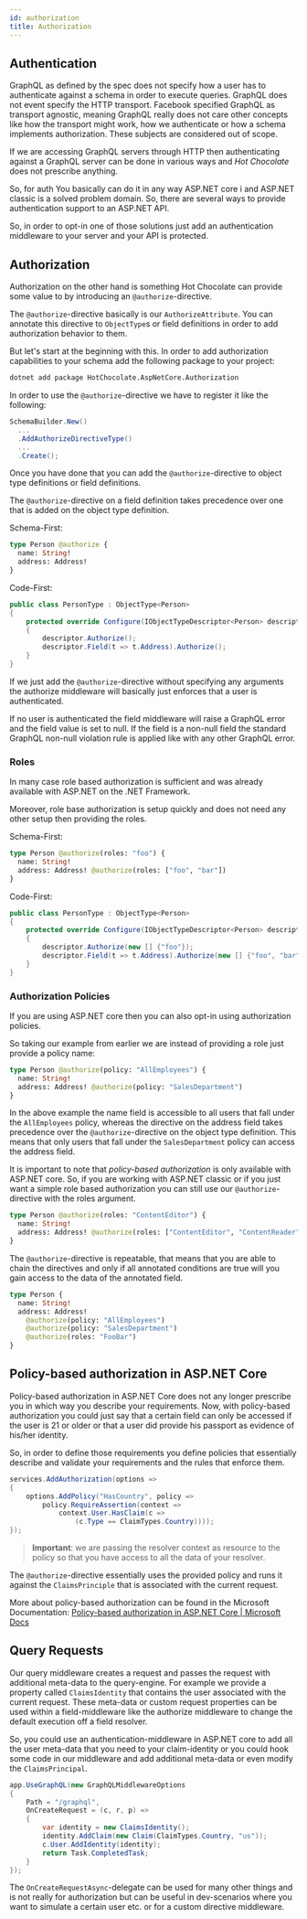 ```yaml
---
id: authorization
title: Authorization
---
```


## Authentication

GraphQL as defined by the spec does not specify how a user has to authenticate against a schema in order to execute queries. GraphQL does not event specify the HTTP transport. Facebook specified GraphQL as transport agnostic, meaning GraphQL really does not care other concepts like how the transport might work, how we authenticate or how a schema implements authorization. These subjects are considered out of scope.

If we are accessing GraphQL servers through HTTP then authenticating against a GraphQL server can be done in various ways and _Hot Chocolate_ does not prescribe anything.

So, for auth
You basically can do it in any way ASP.NET core i and ASP.NET classic is a solved problem domain. So, there are several ways to provide authentication support to an ASP.NET API.

So, in order to opt-in one of those solutions just add an authentication middleware to your server and your API is protected.

## Authorization

Authorization on the other hand is something Hot Chocolate can provide some value to by introducing an `@authorize`-directive.

The `@authorize`-directive basically is our `AuthorizeAttribute`. You can annotate this directive to `ObjectType`s or field definitions in order to add authorization behavior to them.

But let's start at the beginning with this. In order to add authorization capabilities to your schema add the following package to your project:

```bash
dotnet add package HotChocolate.AspNetCore.Authorization
```

In order to use the `@authorize`-directive we have to register it like the following:

```csharp
SchemaBuilder.New()
  ...
  .AddAuthorizeDirectiveType()
  ...
  .Create();
```

Once you have done that you can add the `@authorize`-directive to object type definitions or field definitions.

The `@authorize`-directive on a field definition takes precedence over one that is added on the object type definition.

Schema-First:

```graphql
type Person @authorize {
  name: String!
  address: Address!
}
```

Code-First:

```csharp
public class PersonType : ObjectType<Person>
{
    protected override Configure(IObjectTypeDescriptor<Person> descriptor)
    {
        descriptor.Authorize();
        descriptor.Field(t => t.Address).Authorize();
    }
}
```

If we just add the `@authorize`-directive without specifying any arguments the authorize middleware will basically just enforces that a user is authenticated.

If no user is authenticated the field middleware will raise a GraphQL error and the field value is set to null. If the field is a non-null field the standard GraphQL non-null violation rule is applied like with any other GraphQL error.

### Roles

In many case role based authorization is sufficient and was already available with ASP.NET on the .NET Framework.

Moreover, role base authorization is setup quickly and does not need any other setup then providing the roles.

Schema-First:

```graphql
type Person @authorize(roles: "foo") {
  name: String!
  address: Address! @authorize(roles: ["foo", "bar"])
}
```

Code-First:

```csharp
public class PersonType : ObjectType<Person>
{
    protected override Configure(IObjectTypeDescriptor<Person> descriptor)
    {
        descriptor.Authorize(new [] {"foo"});
        descriptor.Field(t => t.Address).Authorize(new [] {"foo", "bar"});
    }
}
```

### Authorization Policies

If you are using ASP.NET core then you can also opt-in using authorization policies.

So taking our example from earlier we are instead of providing a role just provide a policy name:

```graphql
type Person @authorize(policy: "AllEmployees") {
  name: String!
  address: Address! @authorize(policy: "SalesDepartment")
}
```

In the above example the name field is accessible to all users that fall under the `AllEmployees` policy, whereas the directive on the address field takes precedence over the `@authorize`-directive on the object type definition. This means that only users that fall under the `SalesDepartment` policy can access the address field.

It is important to note that _policy-based authorization_ is only available with ASP.NET core. So, if you are working with ASP.NET classic or if you just want a simple role based authorization you can still use our `@authorize`-directive with the roles argument.

```graphql
type Person @authorize(roles: "ContentEditor") {
  name: String!
  address: Address! @authorize(roles: ["ContentEditor", "ContentReader"])
}
```

The `@authorize`-directive is repeatable, that means that you are able to chain the directives and only if all annotated conditions are true will you gain access to the data of the annotated field.

```graphql
type Person {
  name: String!
  address: Address!
    @authorize(policy: "AllEmployees")
    @authorize(policy: "SalesDepartment")
    @authorize(roles: "FooBar")
}
```

## Policy-based authorization in ASP.NET Core

Policy-based authorization in ASP.NET Core does not any longer prescribe you in which way you describe your requirements. Now, with policy-based authorization you could just say that a certain field can only be accessed if the user is 21 or older or that a user did provide his passport as evidence of his/her identity.

So, in order to define those requirements you define policies that essentially describe and validate your requirements and the rules that enforce them.

```csharp
services.AddAuthorization(options =>
{
    options.AddPolicy("HasCountry", policy =>
        policy.RequireAssertion(context =>
            context.User.HasClaim(c =>
                (c.Type == ClaimTypes.Country))));
});
```

> **Important**: we are passing the resolver context as resource to the policy so that you have access to all the data of your resolver.

The `@authorize`-directive essentially uses the provided policy and runs it against the `ClaimsPrinciple` that is associated with the current request.

More about policy-based authorization can be found in the Microsoft Documentation:
[Policy-based authorization in ASP.NET Core | Microsoft Docs](https://docs.microsoft.com/en-us/aspnet/core/security/authorization/policies?view=aspnetcore-2.1)

## Query Requests

Our query middleware creates a request and passes the request with additional meta-data to the query-engine. For example we provide a property called `ClaimsIdentity` that contains the user associated with the current request. These meta-data or custom request properties can be used within a field-middleware like the authorize middleware to change the default execution off a field resolver.

So, you could use an authentication-middleware in ASP.NET core to add all the user meta-data that you need to your claim-identity or you could hook some code in our middleware and add additional meta-data or even modify the `ClaimsPrincipal`.

```csharp
app.UseGraphQL(new GraphQLMiddlewareOptions
{
    Path = "/graphql",
    OnCreateRequest = (c, r, p) =>
    {
        var identity = new ClaimsIdentity();
        identity.AddClaim(new Claim(ClaimTypes.Country, "us"));
        c.User.AddIdentity(identity);
        return Task.CompletedTask;
    }
});
```

The `OnCreateRequestAsync`-delegate can be used for many other things and is not really for authorization but can be useful in dev-scenarios where you want to simulate a certain user etc. or for a custom directive middleware.
